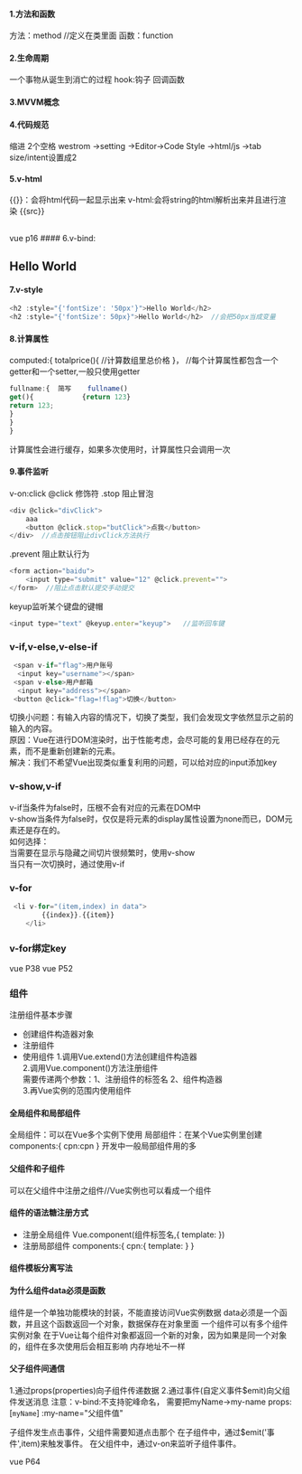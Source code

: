#### 1.方法和函数
方法：method //定义在类里面
函数：function   

#### 2.生命周期
一个事物从诞生到消亡的过程
hook:钩子
回调函数

#### 3.MVVM概念

#### 4.代码规范
缩进 2个空格
westrom ->setting ->Editor->Code Style ->html/js ->tab size/intent设置成2

#### 5.v-html
{{}}：会将html代码一起显示出来
v-html:会将string的html解析出来并且进行渲染
{{src}}   <br>
<h2 v-html="src"></h2>
vue p16
#### 6.v-bind:
<h2 :class="{'类名': boolean1,'类目2'：boolean2}">Hello World</h2>

#### 7.v-style
```js
<h2 :style="{'fontSize': '50px'}">Hello World</h2>
<h2 :style="{'fontSize': 50px}">Hello World</h2>  //会把50px当成变量
```
#### 8.计算属性

computed:{
totalprice(){
//计算数组里总价格
}，
//每个计算属性都包含一个getter和一个setter,一般只使用getter
```js
fullname:{  简写    fullname()
get(){            {return 123}
return 123;
}
}
}
```
计算属性会进行缓存，如果多次使用时，计算属性只会调用一次

#### 9.事件监听
v-on:click
@click
修饰符
.stop 阻止冒泡
```js
<div @click="divClick">
    aaa
    <button @click.stop="butClick">点我</button>
</div>  //点击按钮阻止divClick方法执行
```
.prevent 阻止默认行为
```js
<form action="baidu">
    <input type="submit" value="12" @click.prevent="">
</form>  //阻止点击默认提交手动提交
```
keyup监听某个键盘的键帽
```js
<input type="text" @keyup.enter="keyup">   //监听回车键
```
### v-if,v-else,v-else-if
```js
 <span v-if="flag">用户账号
  <input key="username"></span>
 <span v-else>用户邮箱
  <input key="address"></span>
 <button @click="flag=!flag">切换</button>
```
切换小问题：有输入内容的情况下，切换了类型，我们会发现文字依然显示之前的输入的内容。  <br>
原因：Vue在进行DOM渲染时，出于性能考虑，会尽可能的复用已经存在的元素，而不是重新创建新的元素。  <br>
解决：我们不希望Vue出现类似重复利用的问题，可以给对应的input添加key  <br>

### v-show,v-if
v-if当条件为false时，压根不会有对应的元素在DOM中    <br>
v-show当条件为false时，仅仅是将元素的display属性设置为none而已，DOM元素还是存在的。    <br>
如何选择：    <br>
当需要在显示与隐藏之间切片很频繁时，使用v-show    <br>
当只有一次切换时，通过使用v-if    <br>

### v-for
```js
 <li v-for="(item,index) in data">
        {{index}}.{{item}}
    </li>
```
### v-for绑定key

vue P38
vue P52
### 组件
注册组件基本步骤
- 创建组件构造器对象
- 注册组件
- 使用组件
1.调用Vue.extend()方法创建组件构造器  <br>
2.调用Vue.component()方法注册组件  <br>
需要传递两个参数：1、注册组件的标签名 2、组件构造器  <br>
3.再Vue实例的范围内使用组件  <br>
#### 全局组件和局部组件
全局组件：可以在Vue多个实例下使用
局部组件：在某个Vue实例里创建
components:{
cpn:cpn
}
开发中一般局部组件用的多
#### 父组件和子组件
可以在父组件中注册之组件//Vue实例也可以看成一个组件

#### 组件的语法糖注册方式
- 注册全局组件
Vue.component(组件标签名,{
    template:
})
- 注册局部组件
components:{
cpn:{
template:
}
}
#### 组件模板分离写法

#### 为什么组件data必须是函数
组件是一个单独功能模块的封装，不能直接访问Vue实例数据
data必须是一个函数，并且这个函数返回一个对象，数据保存在对象里面
一个组件可以有多个组件实例对象
在于Vue让每个组件对象都返回一个新的对象，因为如果是同一个对象的，组件在多次使用后会相互影响
内存地址不一样

#### 父子组件间通信
1.通过props(properties)向子组件传递数据
2.通过事件(自定义事件$emit)向父组件发送消息
注意：v-bind:不支持驼峰命名，
需要把myName->my-name
props:[`myName`]
:my-name="父组件值"

子组件发生点击事件，父组件需要知道点击那个
在子组件中，通过$emit('事件',item)来触发事件。
在父组件中，通过v-on来监听子组件事件。


vue P64
